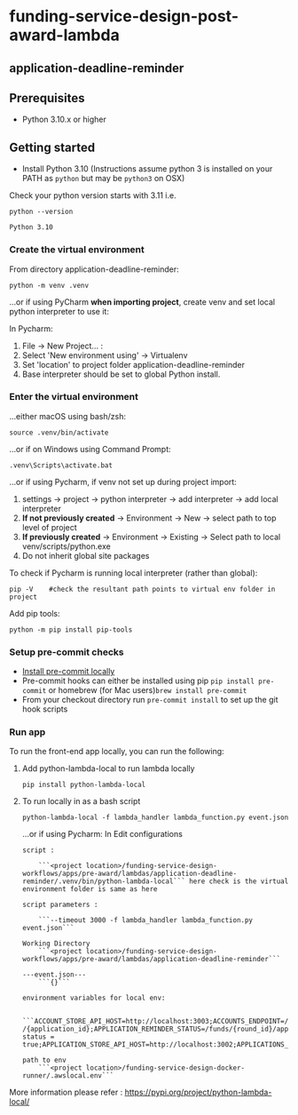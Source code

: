 # funding-service-design-post-award-lambda

## application-deadline-reminder

## Prerequisites

- Python 3.10.x or higher

## Getting started
* Install Python 3.10
(Instructions assume python 3 is installed on your PATH as `python` but may be `python3` on OSX)

Check your python version starts with 3.11 i.e.
```
python --version

Python 3.10
```

### Create the virtual environment

From directory application-deadline-reminder:

```
python -m venv .venv
```

...or if using PyCharm **when importing project**, create venv and set local python interpreter to use it:

In Pycharm:
1) File -> New Project... :
2) Select 'New environment using' -> Virtualenv
3) Set 'location' to project folder application-deadline-reminder
4) Base interpreter should be set to global Python install.

### Enter the virtual environment

...either macOS using bash/zsh:

    source .venv/bin/activate

...or if on Windows using Command Prompt:

    .venv\Scripts\activate.bat

...or if using Pycharm, if venv not set up during project import:

1) settings -> project -> python interpreter -> add interpreter -> add local interpreter
2) **If not previously created** -> Environment -> New -> select path to top level of project
3) **If previously created** -> Environment -> Existing -> Select path to local venv/scripts/python.exe
4) Do not inherit global site packages

To check if Pycharm is running local interpreter (rather than global):

    pip -V    #check the resultant path points to virtual env folder in project

Add pip tools:
```
python -m pip install pip-tools
```

### Setup pre-commit checks

* [Install pre-commit locally](https://pre-commit.com/#installation)
* Pre-commit hooks can either be installed using pip `pip install pre-commit` or homebrew (for Mac users)`brew install pre-commit`
* From your checkout directory run `pre-commit install` to set up the git hook scripts

### Run app
To run the front-end app locally, you can run the following:

01) Add python-lambda-local to run lambda locally

    ```
    pip install python-lambda-local
    ```

02) To run locally in as a bash script

    ```
    python-lambda-local -f lambda_handler lambda_function.py event.json
    ```

    ...or if using Pycharm: In Edit configurations


        script :

            ```<project location>/funding-service-design-workflows/apps/pre-award/lambdas/application-deadline-reminder/.venv/bin/python-lambda-local``` here check is the virtual environment folder is same as here

        script parameters :

            ```--timeout 3000 -f lambda_handler lambda_function.py event.json```

        Working Directory
            ```<project location>/funding-service-design-workflows/apps/pre-award/lambdas/application-deadline-reminder```

        ---event.json---
            ```{}```

        environment variables for local env:

            ```ACCOUNT_STORE_API_HOST=http://localhost:3003;ACCOUNTS_ENDPOINT=/accounts;APPLICATION_ENDPOINT=/applications /{application_id};APPLICATION_REMINDER_STATUS=/funds/{round_id}/application_reminder_status?status = true;APPLICATION_STORE_API_HOST=http://localhost:3002;APPLICATIONS_ENDPOINT=/applications;FUND_ENDPOINT=/funds/{fund_id};FUND_EVENT_ENDPOINT=/funds/{fund_id}/rounds/{round_id}/event/{event_id};FUND_EVENTS_ENDPOINT=/funds/{fund_id}/rounds/{round_id}/events;FUND_ROUNDS_ENDPOINT=/funds/{fund_id}/rounds;FUND_STORE_API_HOST=http://localhost:3001;FUNDS_ENDPOINT=/funds;NOTIFICATION_SERVICE_API_HOST=http://localhost:3006;NOTIFY_TEMPLATE_APPLICATION_DEADLINE_REMINDER=APPLICATION_DEADLINE_REMINDER;NOTIFY_TEMPLATE_INCOMPLETE_APPLICATION=INCOMPLETE_APPLICATION_RECORDS;PYTHONUNBUFFERED=1;```

        path to env
            ```<project location>/funding-service-design-docker-runner/.awslocal.env```

More information please refer : https://pypi.org/project/python-lambda-local/
